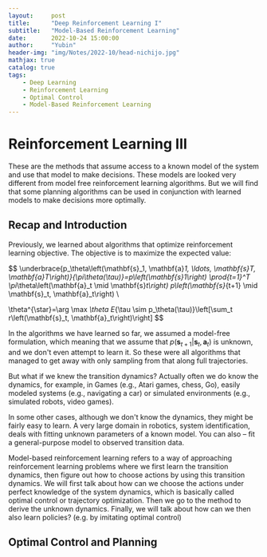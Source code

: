 ```yaml
---
layout:     post
title:      "Deep Reinforcement Learning I"
subtitle:   "Model-Based Reinforcement Learning"
date:       2022-10-24 15:00:00
author:     "Yubin"
header-img: "img/Notes/2022-10/head-nichijo.jpg"
mathjax: true
catalog: true
tags:
    - Deep Learning
    - Reinforcement Learning
    - Optimal Control
    - Model-Based Reinforcement Learning
---
```


# Reinforcement Learning III

These are the methods that assume access to a known model of the system and use that model to make decisions. These models are looked very different from model free reinforcement learning algorithms. But we will find that some planning algorithms can be used in conjunction with learned models to make decisions more optimally.

## Recap and Introduction

Previously, we learned about algorithms that optimize reinforcement learning objective. The objective is to maximize the expected value:

$$
\underbrace{p_\theta\left(\mathbf{s}_1, \mathbf{a}_1, \ldots, \mathbf{s}_T, \mathbf{a}_T\right)}_{\pi_\theta(\tau)}=p\left(\mathbf{s}_1\right) \prod_{t=1}^T \pi_\theta\left(\mathbf{a}_t \mid \mathbf{s}_t\right) p\left(\mathbf{s}_{t+1} \mid \mathbf{s}_t, \mathbf{a}_t\right) \\

\theta^{\star}=\arg \max _\theta E_{\tau \sim p_\theta(\tau)}\left[\sum_t r\left(\mathbf{s}_t, \mathbf{a}_t\right)\right]
$$

In the algorithms we have learned so far, we assumed a model-free formulation, which meaning that we assume that $p\left(\mathbf{s}_{t+1} | \mathbf{s}_t, \mathbf{a}_t\right)$ is unknown, and we don't even attempt to learn it. So these were all algorithms that managed to get away with only sampling from that along full trajectories.

But what if we knew the transition dynamics? Actually often we do know the dynamics, for example, in Games (e.g., Atari games, chess, Go), easily modeled systems (e.g., navigating a car) or simulated environments (e.g., simulated robots, video games). 

In some other cases, although we don't know the dynamics, they might be fairly easy to learn. A very large domain in robotics, system identification, deals with fitting unknown parameters of a known model. You can also – fit a general-purpose model to observed transition data.

Model-based reinforcement learning refers to a way of approaching reinforcement learning problems where we first learn the transition dynamics, then figure out how to choose actions by using this transition dynamics. We will first talk about how can we choose the actions under perfect knowledge of the system dynamics, which is basically called optimal control or trajectory optimization. Then we go to the method to derive the unknown dynamics. Finally, we will talk about how can we then also learn policies? (e.g. by imitating optimal control)


## Optimal Control and Planning
